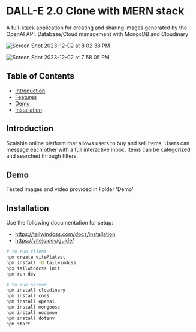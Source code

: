 # DALL-E 2.0 Clone with MERN stack

A full-stack application for creating and sharing images generated by the OpenAI API.
Database/Cloud management with MongoDB and Cloudinary

![Screen Shot 2023-12-02 at 8 02 38 PM](https://github.com/harmanbrar7/dall_e/assets/89001739/3fcb10fd-2ecd-4bd6-8663-890c00f9503a)

![Screen Shot 2023-12-02 at 7 58 05 PM](https://github.com/harmanbrar7/dall_e/assets/89001739/aaa00521-421d-4235-be6c-3b906e5ba892)

## Table of Contents

- [Introduction](#introduction)
- [Features](#features)
- [Demo](#demo)
- [Installation](#installation)

## Introduction

Scalable online platform that allows users to buy and sell items. Users can message each other with a full interactive inbox. 
Items can be categorized and searched through filters. 

## Demo

Tested images and video provided in Folder 'Demo'

## Installation

Use the following documentation for setup:
- https://tailwindcss.com/docs/installation
- https://vitejs.dev/guide/

```bash
# to run client
npm create vite@latest
npm install -D tailwindcss
npx tailwindcss init
npm run dev

# to run server
npm install cloudinary
npm install cors
npm install openai
npm install mongoose
npm install nodemon
npm install dotenv
npm start
